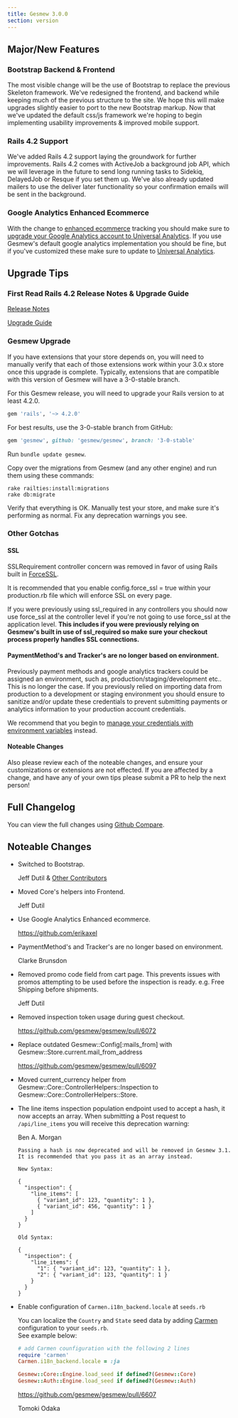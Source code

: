 ```yaml
---
title: Gesmew 3.0.0
section: version
---
```


## Major/New Features

### Bootstrap Backend & Frontend

The most visible change will be the use of Bootstrap to replace the previous
Skeleton framework. We've redesigned the frontend, and backend while keeping
much of the previous structure to the site. We hope this will make upgrades
slightly easier to port to the new Bootstrap markup.  Now that we've updated
the default css/js framework we're hoping to begin implementing usability
improvements & improved mobile support.

### Rails 4.2 Support

We've added Rails 4.2 support laying the groundwork for further improvements.
Rails 4.2 comes with ActiveJob a background job API, which we will leverage in
the future to send long running tasks to Sidekiq, DelayedJob or Resque if you
set them up.  We've also already updated mailers to use the deliver later
functionality so your confirmation emails will be sent in the background.

### Google Analytics Enhanced Ecommerce

With the change to [enhanced ecommerce](https://developers.google.com/analytics/devguides/collection/analyticsjs/enhanced-ecommerce) tracking you should make sure to [upgrade your Google Analytics account to Universal Analytics](https://developers.google.com/analytics/devguides/collection/upgrade/reference/gajs-analyticsjs#overview).  If you use Gesmew's default google analytics implementation you should be fine, but if you've customized these make sure to update to [Universal Analytics](https://developers.google.com/analytics/devguides/collection/analyticsjs/).

## Upgrade Tips

### First Read Rails 4.2 Release Notes & Upgrade Guide

[Release Notes](http://edgeguides.rubyonrails.org/4_2_release_notes.html)

[Upgrade Guide](http://edgeguides.rubyonrails.org/upgrading_ruby_on_rails.html#upgrading-from-rails-4-1-to-rails-4-2)

### Gesmew Upgrade

If you have extensions that your store depends on, you will need to manually
verify that each of those extensions work within your 3.0.x store once this
upgrade is complete. Typically, extensions that are compatible with this
version of Gesmew will have a 3-0-stable branch.


For this Gesmew release, you will need to upgrade your Rails version to at least 4.2.0.

```ruby
gem 'rails', '~> 4.2.0'
```

For best results, use the 3-0-stable branch from GitHub:

```ruby
gem 'gesmew', github: 'gesmew/gesmew', branch: '3-0-stable'
```

Run `bundle update gesmew`.

Copy over the migrations from Gesmew (and any other engine) and run them using
these commands:

    rake railties:install:migrations
    rake db:migrate


Verify that everything is OK. Manually test your store, and make sure it's performing
as normal. Fix any deprecation warnings you see.

### Other Gotchas

#### SSL

SSLRequirement controller concern was removed in favor of using Rails built in [ForceSSL](http://api.rubyonrails.org/classes/ActionController/ForceSSL/ClassMethods.html).

It is recommended that you enable config.force_ssl = true within your production.rb file which will enforce SSL on every page.

If you were previously using ssl_required in any controllers you should now use force_ssl at the controller level if you're not going to use force_ssl at the application level.
**This includes if you were previously relying on Gesmew's built in use of ssl_required so make sure your checkout process properly handles SSL connections.**

#### PaymentMethod's and Tracker's are no longer based on environment.

Previously payment methods and google analytics trackers could be assigned an environment,
such as, production/staging/development etc.. This is no longer the case.  If you previously
relied on importing data from production to a development or staging environment you should
ensure to sanitize and/or update these credentials to prevent submitting payments or analytics
information to your production account credentials.

We recommend that you begin to [manage your credentials with environment variables](http://www.gotealeaf.com/blog/managing-environment-configuration-variables-in-rails) instead.

#### Noteable Changes

Also please review each of the noteable changes, and ensure your customizations
or extensions are not effected. If you are affected by a change, and have any
of your own tips please submit a PR to help the next person!

## Full Changelog

You can view the full changes using [Github Compare](https://github.com/gesmew/gesmew/compare/2-4-stable...3-0-stable).

## Noteable Changes

* Switched to Bootstrap.

    Jeff Dutil & [Other Contributors](https://github.com/200Creative/gesmew_bootstrap_frontend/graphs/contributors)

* Moved Core's helpers into Frontend.

    Jeff Dutil

* Use Google Analytics Enhanced ecommerce.

    https://github.com/erikaxel

* PaymentMethod's and Tracker's are no longer based on environment.

    Clarke Brunsdon

* Removed promo code field from cart page. This prevents issues with promos
  attempting to be used before the inspection is ready. e.g. Free Shipping before shipments.

    Jeff Dutil

* Removed inspection token usage during guest checkout.

    https://github.com/gesmew/gesmew/pull/6072

* Replace outdated Gesmew::Config[:mails_from] with Gesmew::Store.current.mail_from_address

    https://github.com/gesmew/gesmew/pull/6097

* Moved current_currency helper from Gesmew::Core::ControllerHelpers::Inspection to Gesmew::Core::ControllerHelpers::Store.

* The line items inspection population endpoint used to accept a hash, it now accepts an array. When submitting a Post request to `/api/line_items` you will receive this deprecation warning:

    Ben A. Morgan

    ```text
    Passing a hash is now deprecated and will be removed in Gesmew 3.1.
    It is recommended that you pass it as an array instead.

    New Syntax:

    {
      "inspection": {
        "line_items": [
          { "variant_id": 123, "quantity": 1 },
          { "variant_id": 456, "quantity": 1 }
        ]
      }
    }

    Old Syntax:

    {
      "inspection": {
        "line_items": {
          "1": { "variant_id": 123, "quantity": 1 },
          "2": { "variant_id": 123, "quantity": 1 }
        }
      }
    }
    ```

* Enable configuration of `Carmen.i18n_backend.locale` at `seeds.rb`

    You can localize the `Country` and `State` seed data by adding [Carmen](https://github.com/jim/carmen) configuration to your `seeds.rb`.  
    See example below:

    ```ruby
    # add Carmen counfiguration with the following 2 lines
    require 'carmen'
    Carmen.i18n_backend.locale = :ja

    Gesmew::Core::Engine.load_seed if defined?(Gesmew::Core)
    Gesmew::Auth::Engine.load_seed if defined?(Gesmew::Auth)
    ```

    https://github.com/gesmew/gesmew/pull/6607

    Tomoki Odaka
